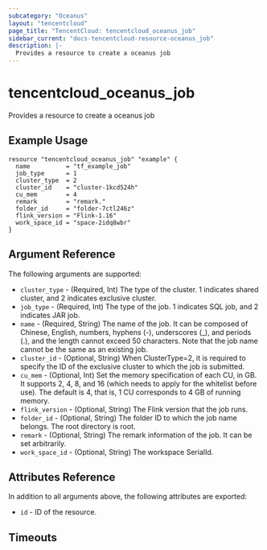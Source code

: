 ```yaml
---
subcategory: "Oceanus"
layout: "tencentcloud"
page_title: "TencentCloud: tencentcloud_oceanus_job"
sidebar_current: "docs-tencentcloud-resource-oceanus_job"
description: |-
  Provides a resource to create a oceanus job
---
```


# tencentcloud_oceanus_job

Provides a resource to create a oceanus job

## Example Usage

```hcl
resource "tencentcloud_oceanus_job" "example" {
  name          = "tf_example_job"
  job_type      = 1
  cluster_type  = 2
  cluster_id    = "cluster-1kcd524h"
  cu_mem        = 4
  remark        = "remark."
  folder_id     = "folder-7ctl246z"
  flink_version = "Flink-1.16"
  work_space_id = "space-2idq8wbr"
}
```

## Argument Reference

The following arguments are supported:

* `cluster_type` - (Required, Int) The type of the cluster. 1 indicates shared cluster, and 2 indicates exclusive cluster.
* `job_type` - (Required, Int) The type of the job. 1 indicates SQL job, and 2 indicates JAR job.
* `name` - (Required, String) The name of the job. It can be composed of Chinese, English, numbers, hyphens (-), underscores (_), and periods (.), and the length cannot exceed 50 characters. Note that the job name cannot be the same as an existing job.
* `cluster_id` - (Optional, String) When ClusterType=2, it is required to specify the ID of the exclusive cluster to which the job is submitted.
* `cu_mem` - (Optional, Int) Set the memory specification of each CU, in GB. It supports 2, 4, 8, and 16 (which needs to apply for the whitelist before use). The default is 4, that is, 1 CU corresponds to 4 GB of running memory.
* `flink_version` - (Optional, String) The Flink version that the job runs.
* `folder_id` - (Optional, String) The folder ID to which the job name belongs. The root directory is root.
* `remark` - (Optional, String) The remark information of the job. It can be set arbitrarily.
* `work_space_id` - (Optional, String) The workspace SerialId.

## Attributes Reference

In addition to all arguments above, the following attributes are exported:

* `id` - ID of the resource.



## Timeouts

<no value>


